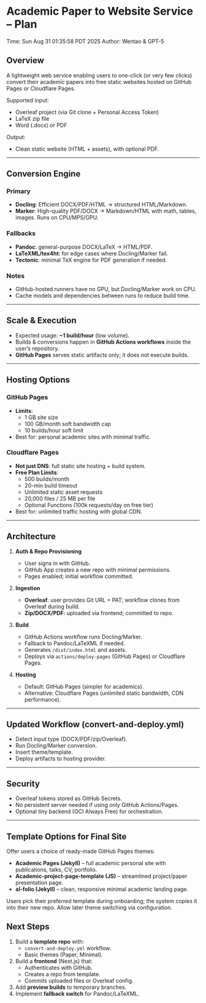 # Academic Paper to Website Service – Plan

Time: Sun Aug 31 01:35:58 PDT 2025
Author: Wentao & GPT-5

## Overview
A lightweight web service enabling users to one-click (or very few clicks) convert their academic papers into free static websites hosted on GitHub Pages or Cloudflare Pages.

Supported input:
- Overleaf project (via Git clone + Personal Access Token)
- LaTeX zip file
- Word (.docx) or PDF

Output:
- Clean static website (HTML + assets), with optional PDF.

---

## Conversion Engine

### Primary
- **Docling**: Efficient DOCX/PDF/HTML → structured HTML/Markdown.
- **Marker**: High-quality PDF/DOCX → Markdown/HTML with math, tables, images. Runs on CPU/MPS/GPU.

### Fallbacks
- **Pandoc**: general-purpose DOCX/LaTeX → HTML/PDF.
- **LaTeXML/tex4ht**: for edge cases where Docling/Marker fail.
- **Tectonic**: minimal TeX engine for PDF generation if needed.

### Notes
- GitHub-hosted runners have no GPU, but Docling/Marker work on CPU.
- Cache models and dependencies between runs to reduce build time.

---

## Scale & Execution

- Expected usage: **~1 build/hour** (low volume).
- Builds & conversions happen in **GitHub Actions workflows** inside the user’s repository.
- **GitHub Pages** serves static artifacts only; it does not execute builds.

---

## Hosting Options

### GitHub Pages
- **Limits**:  
  - 1 GB site size  
  - 100 GB/month soft bandwidth cap  
  - 10 builds/hour soft limit  
- Best for: personal academic sites with minimal traffic.

### Cloudflare Pages
- **Not just DNS**: full static site hosting + build system.  
- **Free Plan Limits**:  
  - 500 builds/month  
  - 20-min build timeout  
  - Unlimited static asset requests  
  - 20,000 files / 25 MB per file  
  - Optional Functions (100k requests/day on free tier)  
- Best for: unlimited traffic hosting with global CDN.

---

## Architecture

1. **Auth & Repo Provisioning**
   - User signs in with GitHub.
   - GitHub App creates a new repo with minimal permissions.
   - Pages enabled; initial workflow committed.

2. **Ingestion**
   - **Overleaf**: user provides Git URL + PAT; workflow clones from Overleaf during build.
   - **Zip/DOCX/PDF**: uploaded via frontend; committed to repo.

3. **Build**
   - GitHub Actions workflow runs Docling/Marker.
   - Fallback to Pandoc/LaTeXML if needed.
   - Generates `/dist/index.html` and assets.
   - Deploys via `actions/deploy-pages` (GitHub Pages) or Cloudflare Pages.

4. **Hosting**
   - Default: GitHub Pages (simpler for academics).
   - Alternative: Cloudflare Pages (unlimited static bandwidth, CDN performance).

---

## Updated Workflow (convert-and-deploy.yml)

- Detect input type (DOCX/PDF/zip/Overleaf).
- Run Docling/Marker conversion.
- Insert theme/template.
- Deploy artifacts to hosting provider.

---

## Security
- Overleaf tokens stored as GitHub Secrets.
- No persistent server needed if using only GitHub Actions/Pages.
- Optional tiny backend (OCI Always Free) for orchestration.

---

## Template Options for Final Site

Offer users a choice of ready-made GitHub Pages themes:

- **Academic Pages (Jekyll)** – full academic personal site with publications, talks, CV, portfolio.  
- **Academic-project-page-template (JS)** – streamlined project/paper presentation page.  
- **al-folio (Jekyll)** – clean, responsive minimal academic landing page.

Users pick their preferred template during onboarding; the system copies it into their new repo. Allow later theme switching via configuration.


## Next Steps
1. Build a **template repo** with:
   - `convert-and-deploy.yml` workflow.
   - Basic themes (Paper, Minimal).
2. Build a **frontend** (Next.js) that:
   - Authenticates with GitHub.
   - Creates a repo from template.
   - Commits uploaded files or Overleaf config.
3. Add **preview builds** to temporary branches.
4. Implement **fallback switch** for Pandoc/LaTeXML.
